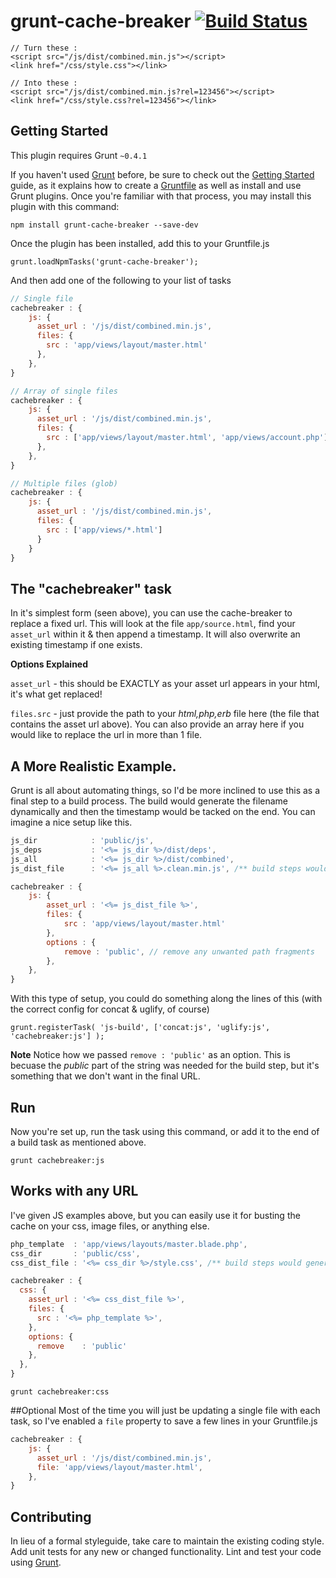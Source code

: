# grunt-cache-breaker [![Build Status](https://travis-ci.org/shakyShane/browser-sync.png?branch=master)](https://travis-ci.org/shakyShane/browser-sync)


    // Turn these :
    <script src="/js/dist/combined.min.js"></script>
    <link href="/css/style.css"></link>

    // Into these :
    <script src="/js/dist/combined.min.js?rel=123456"></script>
    <link href="/css/style.css?rel=123456"></link>


## Getting Started
This plugin requires Grunt `~0.4.1`

If you haven't used [Grunt](http://gruntjs.com/) before, be sure to check out the [Getting Started](http://gruntjs.com/getting-started) guide, as it explains how to create a [Gruntfile](http://gruntjs.com/sample-gruntfile) as well as install and use Grunt plugins. Once you're familiar with that process, you may install this plugin with this command:

```shell
npm install grunt-cache-breaker --save-dev
```
Once the plugin has been installed, add this to your Gruntfile.js

    grunt.loadNpmTasks('grunt-cache-breaker');

And then add one of the following to your list of tasks

```js
// Single file
cachebreaker : {
    js: {
      asset_url : '/js/dist/combined.min.js',
      files: {
        src : 'app/views/layout/master.html'
      },
    },
}
```
```js
// Array of single files
cachebreaker : {
    js: {
      asset_url : '/js/dist/combined.min.js',
      files: {
        src : ['app/views/layout/master.html', 'app/views/account.php']
      },
    },
}
```
```js
// Multiple files (glob)
cachebreaker : {
    js: {
      asset_url : '/js/dist/combined.min.js',
      files: {
        src : ['app/views/*.html']
      }
    }
}
```
## The "cachebreaker" task
In it's simplest form (seen above), you can use the cache-breaker to replace a fixed url. This will look at the file `app/source.html`, find your `asset_url` within it & then append a timestamp. It will also overwrite an existing timestamp if one exists.


**Options Explained**

`asset_url` - this should be EXACTLY as your asset url appears in your html, it's what get replaced!

`files.src` - just provide the path to your *html,php,erb* file here (the file that contains the asset url above). You can also provide an array here if you would like to replace the url in more than 1 file.

## A More Realistic Example.
Grunt is all about automating things, so I'd be more inclined to use this as a final step to a build process. The build would generate the filename dynamically and then the timestamp would be tacked on the end. You can imagine a nice setup like this.

```js
js_dir            : 'public/js',
js_deps           : '<%= js_dir %>/dist/deps',
js_all            : '<%= js_dir %>/dist/combined',
js_dist_file      : '<%= js_all %>.clean.min.js', /** build steps would generate this file **/

cachebreaker : {
    js: {
        asset_url : '<%= js_dist_file %>',
        files: {
            src : 'app/views/layout/master.html'
        },
        options : {
            remove : 'public', // remove any unwanted path fragments
        },
    },
}
```

With this type of setup, you could do something along the lines of this (with the correct config for concat & uglify, of course)

```shell
grunt.registerTask( 'js-build', ['concat:js', 'uglify:js', 'cachebreaker:js'] );
```

**Note**
Notice how we passed `remove : 'public'` as an option. This is becuase the *public* part of the string was needed for the build step, but it's something that we don't want in the final URL.

## Run
Now you're set up, run the task using this command, or add it to the end of a build task as mentioned above.

    grunt cachebreaker:js

## Works with any URL
I've given JS examples above, but you can easily use it for busting the cache on your css, image files, or anything else.

```js
php_template  : 'app/views/layouts/master.blade.php',
css_dir       : 'public/css',
css_dist_file : '<%= css_dir %>/style.css', /** build steps would generate this file **/

cachebreaker : {
  css: {
    asset_url : '<%= css_dist_file %>',
    files: {
      src : '<%= php_template %>',
    },
    options: {
      remove    : 'public'
    },
  },
}
```

```shell
grunt cachebreaker:css
```

##Optional
Most of the time you will just be updating a single file with each task, so I've enabled a `file` property to save a few lines in your Gruntfile.js
```js
cachebreaker : {
    js: {
      asset_url : '/js/dist/combined.min.js',
      file: 'app/views/layout/master.html',
    },
}
```

## Contributing
In lieu of a formal styleguide, take care to maintain the existing coding style. Add unit tests for any new or changed functionality. Lint and test your code using [Grunt](http://gruntjs.com/).

